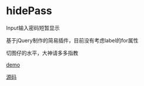 # hidePass

Input输入密码短暂显示

基于jQuery制作的简易插件，目前没有考虑label的for属性

切图仔的水平，大神请多多指教

[demo](http://selvinpro.com/hidePass)

[源码](https://github.com/Selvin11/hidePass/blob/master/js/hidePass.js)